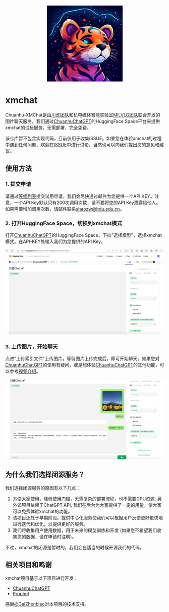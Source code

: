 <p align="center">
  <img src="misc/logo.png" width=240 />
</p>

# xmchat

Chuanhu-XMChat是由[川虎团队](https://github.com/GaiZhenbiao/ChuanhuChatGPT)和杭电媒体智能实验室[MILVLG团队](https://github.com/MILVLG)联合开发的图片聊天服务。我们通过[ChuanhuChatGPT](https://huggingface.co/spaces/JohnSmith9982/ChuanhuChatGPT)的HuggingFace Space平台来提供xmchat的试玩服务，无需部署，完全免费。

该仓库暂不包含实现代码，目前仅用于收集ISSUE。如果您在体验xmchat的过程中遇到任何问题，欢迎在[ISSUE](https://github.com/MILVLG/xmchat/issues)中进行讨论，当然也可以向我们提出您的意见和建议。

## 使用方法

### 1. 提交申请

请通过[等候列表](https://forms.office.com/r/tvC5pMkw6M)提交试用申请，我们会尽快通过邮件为您提供一个API KEY。注意，一个API Key默认只有200次调用次数，请不要将您的API Key泄露给他人。如果需要增加调用次数，请邮件联系[shaozw@hdu.edu.cn](mailto:shaozw@hdu.edu.cn)。

### 2. 打开HuggingFace Space，切换到xmchat模式

打开[ChuanhuChatGPT](https://huggingface.co/spaces/JohnSmith9982/ChuanhuChatGPT)的HuggingFace Space，下拉"选择模型"，选择xmchat模式。在API-KEY处输入我们为您提供的API Key。

![](misc/interface.png)

### 3. 上传图片，开始聊天

点进"上传索引文件"上传图片，等待图片上传完成后，即可开始聊天。如果您对[ChuanhuChatGPT](https://huggingface.co/spaces/JohnSmith9982/ChuanhuChatGPT)的使用有疑问，或是想体验[ChuanhuChatGPT](https://huggingface.co/spaces/JohnSmith9982/ChuanhuChatGPT)的其他功能，可以参考[视频介绍](https://www.bilibili.com/video/BV1184y1w7aP)。

![](misc/chat.png)

## 为什么我们选择闭源服务？

我们选择闭源服务的原因有以下几点：

1. 方便大家使用，降低使用门槛，无需复杂的部署流程，也不需要GPU资源; 另外该项目依赖于ChatGPT API, 我们在后台为大家提供了一定的用量，使大家可以免费体验xmchat的功能。
2. 该项目还处于早期阶段，提供中心化服务使我们可以根据用户反馈更好更快地进行迭代和优化，以提供更好的服务。
3. 我们将收集用户使用数据，用于未来的模型训练和开发 (如果您不希望我们收集您的数据，请在申请时注明)。

不过，xmchat的闭源是暂时的，我们会在适当的时候开源我们的代码。

## 相关项目和鸣谢

xmchat项目基于以下项目进行开发：

- [ChuanhuChatGPT](https://github.com/GaiZhenbiao/ChuanhuChatGPT)
- [Prophet](https://github.com/MILVLG/prophet)

感谢[@GaiZhenbiao](https://github.com/GaiZhenbiao)对本项目的技术支持。